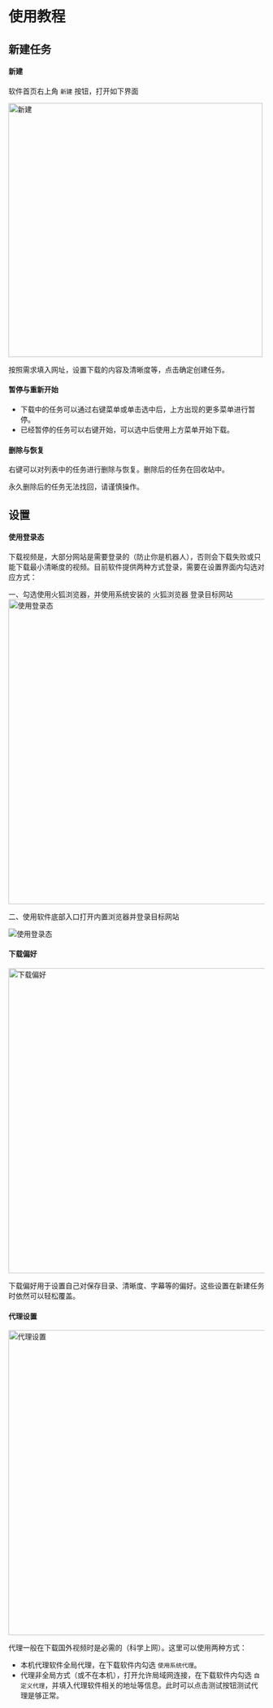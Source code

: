 # 使用教程


## 新建任务

#### 新建 

软件首页右上角 `新建` 按钮，打开如下界面

<img src="./images/create.png" alt="新建" width="500" />

按照需求填入网址，设置下载的内容及清晰度等，点击确定创建任务。

#### 暂停与重新开始

- 下载中的任务可以通过右键菜单或单击选中后，上方出现的更多菜单进行暂停。
- 已经暂停的任务可以右键开始，可以选中后使用上方菜单开始下载。

#### 删除与恢复

右键可以对列表中的任务进行删除与恢复。删除后的任务在回收站中。

永久删除后的任务无法找回，请谨慎操作。

## 设置

#### 使用登录态

下载视频是，大部分网站是需要登录的（防止你是机器人），否则会下载失败或只能下载最小清晰度的视频。目前软件提供两种方式登录，需要在设置界面内勾选对应方式：

一、勾选使用火狐浏览器，并使用系统安装的 火狐浏览器 登录目标网站
<img src="./images/login.png" alt="使用登录态" width="600" />


二、使用软件底部入口打开内置浏览器并登录目标网站

<img src="./images/login2.png" alt="使用登录态"  />


#### 下载偏好

<img src="./images/download.png" alt="下载偏好" width="600" />

下载偏好用于设置自己对保存目录、清晰度、字幕等的偏好。这些设置在新建任务时依然可以轻松覆盖。

#### 代理设置

<img src="./images/proxy.png" alt="代理设置" width="600" />

代理一般在下载国外视频时是必需的（科学上网）。这里可以使用两种方式：
- 本机代理软件全局代理，在下载软件内勾选 `使用系统代理`。    
- 代理非全局方式（或不在本机），打开允许局域网连接，在下载软件内勾选 `自定义代理`，并填入代理软件相关的地址等信息。此时可以点击测试按钮测试代理是够正常。